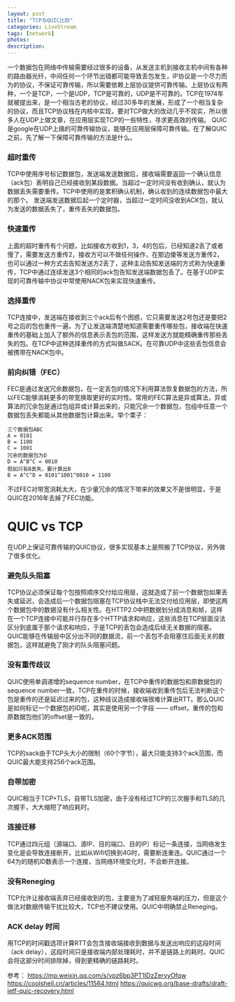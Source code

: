 ```yaml
---
layout: post
title: "TCP与QUIC比较"
categories: LiveStream
tags: [network]
photos:
description: 
---
```


一个数据包在网络中传输需要经过很多的设备，从发送主机到接收主机中间有各种的路由器光纤，中间任何一个环节出错都可能导致丢包发生，IP协议是一个尽力而为的协议，不保证可靠传输，所以需要依赖上层协议提供可靠传输。上层协议有两种，一个是TCP，一个是UDP，TCP是可靠的，UDP是不可靠的。TCP在1974年就被提出来，是一个相当古老的协议，经过30多年的发展，形成了一个相当复杂的协议，而且TCP协议栈在内核中实现，要对TCP做大的改动几乎不现实，所以很多人在UDP上做文章，在应用层实现TCP的一些特性，寻求更高效的传输。
QUIC是google在UDP上搞的可靠传输协议，能够在应用层保障可靠传输。在了解QUIC之前，先了解一下保障可靠传输的方法是什么。

### 超时重传
TCP中使用序号标记数据包，发送端发送数据后，接收端需要返回一个确认信息（ack包）表明自己已经接收到某段数据。当超过一定时间没有收到确认，就认为数据丢失需要重传。TCP中使用的是累积确认机制，确认收到的连续数据包中最大的那个。
发送端发送数据后起一个定时器，当超过一定时间没收到ACK包，就认为发送的数据丢失了，重传丢失的数据包。

### 快速重传
上面的超时重传有个问题，比如接收方收到1，3，4的包后，已经知道2丢了或者慢了，需要发送方重传2，接收方可以不做任何操作，在那边傻等发送方重传2，也可以通过一种方式去告知发送方2丢了，这种主动告知发送端的方式称为快速重传，TCP中通过连续发送3个相同的ack包告知发送端数据包丢了。在基于UDP实现的可靠传输中协议中常使用NACK包来实现快速重传。

### 选择重传
TCP连接中，发送端在接收到三个ack后有个困惑，它只需要发送2号包还是要把2号之后的包也重传一遍，为了让发送端清楚地知道需要重传哪些包，接收端在快速重传的基础上加入了额外的信息表示丢包的范围，这样发送方就能精确重传那些丢失的包。在TCP中这种选择重传的方式叫做SACK。在可靠UDP中这些丢包信息会被携带在NACK包中。

### 前向纠错（FEC）
FEC是通过发送冗余数据包，在一定丢包的情况下利用算法恢复数据包的方法，所以FEC能够消耗更多的带宽换取更好的实时性。常用的FEC算法是异或算法，异或算法的冗余包是通过包组异或计算出来的，只能冗余一个数据包，包组中任意一个数据包丢失都能从其他数据包计算出来。举个栗子：
```
三个数据包ABC
A = 0101
B = 1100
C = 1001
冗余的数据包为D
D = A^B^C = 0010
假如只有B丢失，要计算出B
B = A^C^D = 0101^1001^0010 = 1100
```
不过FEC对带宽消耗太大，在少量冗余的情况下带来的效果又不是很明显，于是QUIC在2016年去掉了FEC功能。

# QUIC vs TCP
在UDP上保证可靠传输的QUIC协议，很多实现基本上是照搬了TCP协议，另外做了很多优化。
### 避免队头阻塞
TCP协议必须保证每个包按照顺序交付给应用层，这就造成了前一个数据包如果丢失或延迟，会造成后一个数据包阻塞在TCP协议栈中无法交付给应用层，即使这两个数据包中的数据没有什么相关性。在HTTP2.0中把数据划分成消息和帧，这样在一个TCP连接中可能并行存在多个HTTP请求和响应，这些消息在TCP层面没法区分到底属于那个请求和响应，于是TCP的丢包会造成后续无关数据的阻塞。QUIC能够在传输层中区分出不同的数据流，前一个丢包不会阻塞住后面无关的数据包，这样就避免了刚才的队头阻塞问题。
### 没有重传歧议
QUIC使用单调递增的sequence number，在TCP中重传的数据包和原数据包的sequence number一致，TCP在重传的时候，接收端收到重传包后无法判断这个包是重传的还是延迟过来的包，这种歧议造成接收端很难计算出RTT。那么QUIC是如何标记一个数据包的ID呢，其实是使用另一个字段 —— offset，重传的包和原数据包他们的offset是一致的。
### 更多ACK范围
TCP的sack由于TCP头大小的限制（60个字节），最大只能支持3个ack范围，而QUIC最大能支持256个ack范围。
### 自带加密
QUIC相当于TCP+TLS，自带TLS加密，由于没有经过TCP的三次握手和TLS的几次握手，大大缩短了响应耗时。
### 连接迁移
TCP通过四元组（源端口、源IP、目的端口、目的IP）标记一条连接，当网络发生变化是会导致连接断开，比如从Wifi切换到4G时，需要断连重连。QUIC通过一个64为的随机ID数表示一个连接，当网络环境变化时，不会断开连接。
### 没有Reneging
TCP允许让接收端丢弃已经接收到的包，主要是为了减轻服务端的压力，但是这个做法对数据传输干扰比较大，TCP也不建议使用。QUIC中明确禁止Reneging。
### ACK delay 时间
用TCP的时间戳选项计算RTT会包含接收端接收到数据与发送出响应的这段时间（ack delay），这段时间只是接收端内部处理耗时，并不是链路上的耗时。QUIC会将这部分时间排除掉，得到更精确的链路耗时。

参考：
https://mp.weixin.qq.com/s/vpz6bp3PT1IDzZervyOfqw
https://coolshell.cn/articles/11564.html
https://quicwg.org/base-drafts/draft-ietf-quic-recovery.html